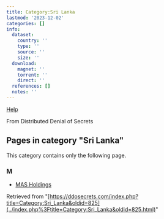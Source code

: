 ```yaml
---
title: Category:Sri Lanka
lastmod: '2023-12-02'
categories: []
info:
  dataset:
    country: ''
    type: ''
    source: ''
    size: ''
  download:
    magnet: ''
    torrent: ''
    direct: ''
  references: []
  notes: ''
---
```




[Help](https://www.mediawiki.org/wiki/Special:MyLanguage/Help:Categories)

From Distributed Denial of Secrets

## Pages in category "Sri Lanka"

This category contains only the following page.

### M

- [MAS Holdings](MAS_Holdings.html "MAS Holdings")

Retrieved from
"[https://ddosecrets.com/index.php?title=Category:Sri_Lanka&oldid=825](../index.php%3Ftitle=Category:Sri_Lanka&oldid=825.html)"

